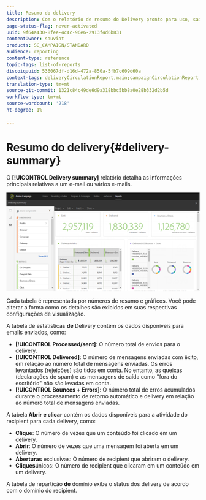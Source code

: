 ```yaml
---
title: Resumo do delivery
description: Com o relatório de resumo do Delivery pronto para uso, saiba mais sobre as estatísticas do delivery, como número de envios, rejeições e aberturas.
page-status-flag: never-activated
uuid: 9f64a430-8fee-4c4c-96e6-2913f4d6b831
contentOwner: sauviat
products: SG_CAMPAIGN/STANDARD
audience: reporting
content-type: reference
topic-tags: list-of-reports
discoiquuid: 536067df-d16d-472a-850a-5fb7c609d60a
context-tags: deliveryCirculationReport,main;campaignCirculationReport,main;programCirculationReport,main
translation-type: tm+mt
source-git-commit: 1321c84c49de6d9a318bbc5bb8a0e28b332d2b5d
workflow-type: tm+mt
source-wordcount: '218'
ht-degree: 1%

---
```



# Resumo do delivery{#delivery-summary}

O **[!UICONTROL Delivery summary]** relatório detalha as informações principais relativas a um e-mail ou vários e-mails.

![](assets/campaign_reports_1.png)

Cada tabela é representada por números de resumo e gráficos. Você pode alterar a forma como os detalhes são exibidos em suas respectivas configurações de visualização.

A tabela de estatísticas **de** Delivery contém os dados disponíveis para emails enviados, como:

* **[!UICONTROL Processed/sent]**: O número total de envios para o delivery.
* **[!UICONTROL Delivered]**: O número de mensagens enviadas com êxito, em relação ao número total de mensagens enviadas. Os erros levantados (rejeições) são tidos em conta. No entanto, as queixas (declarações de spam) e as mensagens de saída como &quot;fora do escritório&quot; não são levadas em conta.
* **[!UICONTROL Bounces + Errors]**: O número total de erros acumulados durante o processamento de retorno automático e delivery em relação ao número total de mensagens enviadas.

A tabela **Abrir e clicar** contém os dados disponíveis para a atividade do recipient para cada delivery, como:

* **Clique**: O número de vezes que um conteúdo foi clicado em um delivery.
* **Abrir**: O número de vezes que uma mensagem foi aberta em um delivery.
* **Aberturas** exclusivas: O número de recipient que abriram o delivery.
* **Cliques**&#x200B;únicos: O número de recipient que clicaram em um conteúdo em um delivery.

A tabela de repartição **de** domínio exibe o status dos delivery de acordo com o domínio do recipient.
